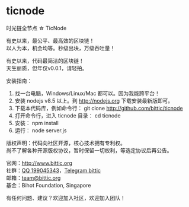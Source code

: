 # ticnode
时光链全节点 ☆ TicNode

有史以来，最公平、最高效的区块链！<br>
以人为本，机会均等。秒级出块，万级吞吐量！<br>

有史以来，代码最简洁的区块链！<br>
天生丽质，但年仅v0.0.1，请轻拍。

安装指南：
1. 找一台电脑，Windows/Linux/Mac 都可以。因为我能跨平台！
2. 安装 nodejs v8.5 以上。到 http://nodejs.org 下载安装最新版即可。
3. 下载本代码库，例如命令行： git clone http://github.com/bittic/ticnode
4. 打开命令行，进入 ticnode 目录： cd ticnode
5. 安装： npm install
6. 运行： node server.js

版权声明：代码向社区开源，核心技术拥有专利权。<br>
尚不了解各种开源版权协议，暂时保留一切权利，等选定协议后再公告。

官网：http://www.bittic.org<br>
社群：<a href="https://jq.qq.com/?_wv=1027&k=5NhqbFV">QQ 199045343</a>，<a href="https://t.me/bittic">Telegram bittic</a><br>
邮箱：<a mailto:='team@bittic.org'>team@bittic.org</a><br>
基金：Bihot Foundation, Singapore<br>

有任何问题、建议？欢迎加入社区，欢迎加入团队！

